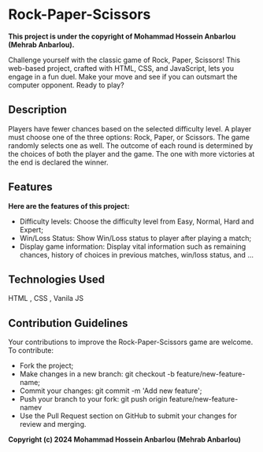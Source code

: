 # Rock-Paper-Scissors
**This project is under the copyright of Mohammad Hossein Anbarlou (Mehrab Anbarlou).**

Challenge yourself with the classic game of Rock, Paper, Scissors! This web-based project, crafted with HTML, CSS, and JavaScript, lets you engage in a fun duel. Make your move and see if you can outsmart the computer opponent. Ready to play?
## Description
Players have fewer chances based on the selected difficulty level. A player must choose one of the three options: Rock, Paper, or Scissors. The game randomly selects one as well. The outcome of each round is determined by the choices of both the player and the game. The one with more victories at the end is declared the winner.
## Features
**Here are the features of this project:**
<ul>
    <li>Difficulty levels: Choose the difficulty level from Easy, Normal, Hard and Expert;</li>
    <li>Win/Loss Status: Show Win/Loss status to player after playing a match;</li>
    <li>Display game information: Display vital information such as remaining chances, history of choices in previous matches, win/loss status, and ...</li>
</ul>

## Technologies Used
HTML , CSS , Vanila JS

## Contribution Guidelines
Your contributions to improve the Rock-Paper-Scissors game are welcome. To contribute:
<ul>
    <li>Fork the project;</li>
    <li>Make changes in a new branch: git checkout -b feature/new-feature-name;</li>
    <li>Commit your changes: git commit -m 'Add new feature';</li>
    <li>Push your branch to your fork: git push origin feature/new-feature-namev</li>
    <li>Use the Pull Request section on GitHub to submit your changes for review and merging.</li>
</ul>

**Copyright (c) 2024 Mohammad Hossein Anbarlou (Mehrab Anbarlou)**
